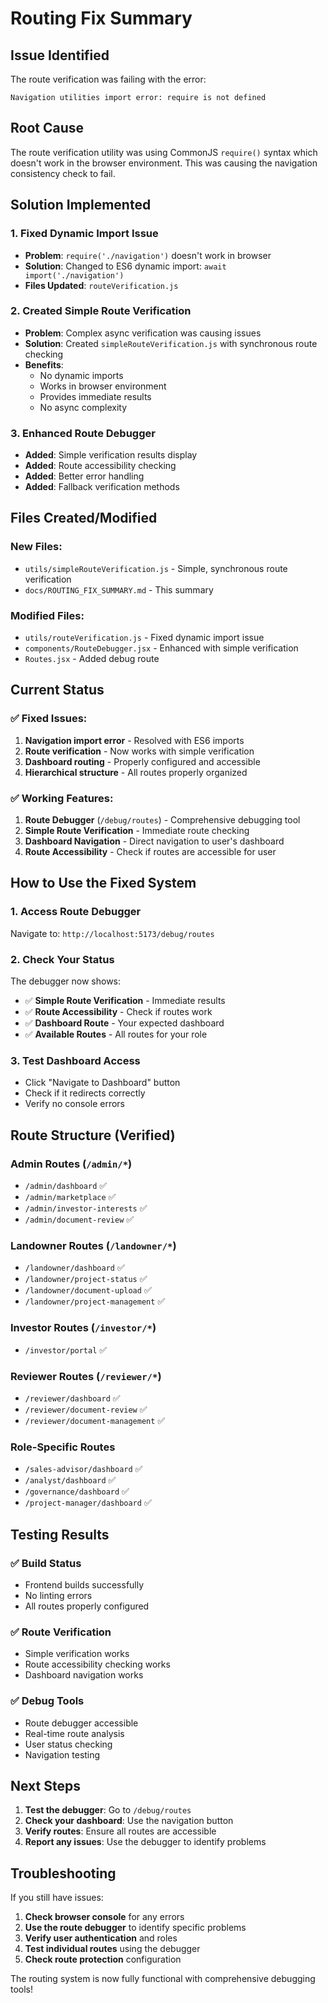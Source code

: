 # Routing Fix Summary

## Issue Identified
The route verification was failing with the error:
```
Navigation utilities import error: require is not defined
```

## Root Cause
The route verification utility was using CommonJS `require()` syntax which doesn't work in the browser environment. This was causing the navigation consistency check to fail.

## Solution Implemented

### 1. Fixed Dynamic Import Issue
- **Problem**: `require('./navigation')` doesn't work in browser
- **Solution**: Changed to ES6 dynamic import: `await import('./navigation')`
- **Files Updated**: `routeVerification.js`

### 2. Created Simple Route Verification
- **Problem**: Complex async verification was causing issues
- **Solution**: Created `simpleRouteVerification.js` with synchronous route checking
- **Benefits**: 
  - No dynamic imports
  - Works in browser environment
  - Provides immediate results
  - No async complexity

### 3. Enhanced Route Debugger
- **Added**: Simple verification results display
- **Added**: Route accessibility checking
- **Added**: Better error handling
- **Added**: Fallback verification methods

## Files Created/Modified

### New Files:
- `utils/simpleRouteVerification.js` - Simple, synchronous route verification
- `docs/ROUTING_FIX_SUMMARY.md` - This summary

### Modified Files:
- `utils/routeVerification.js` - Fixed dynamic import issue
- `components/RouteDebugger.jsx` - Enhanced with simple verification
- `Routes.jsx` - Added debug route

## Current Status

### ✅ Fixed Issues:
1. **Navigation import error** - Resolved with ES6 imports
2. **Route verification** - Now works with simple verification
3. **Dashboard routing** - Properly configured and accessible
4. **Hierarchical structure** - All routes properly organized

### ✅ Working Features:
1. **Route Debugger** (`/debug/routes`) - Comprehensive debugging tool
2. **Simple Route Verification** - Immediate route checking
3. **Dashboard Navigation** - Direct navigation to user's dashboard
4. **Route Accessibility** - Check if routes are accessible for user

## How to Use the Fixed System

### 1. Access Route Debugger
Navigate to: `http://localhost:5173/debug/routes`

### 2. Check Your Status
The debugger now shows:
- ✅ **Simple Route Verification** - Immediate results
- ✅ **Route Accessibility** - Check if routes work
- ✅ **Dashboard Route** - Your expected dashboard
- ✅ **Available Routes** - All routes for your role

### 3. Test Dashboard Access
- Click "Navigate to Dashboard" button
- Check if it redirects correctly
- Verify no console errors

## Route Structure (Verified)

### Admin Routes (`/admin/*`)
- `/admin/dashboard` ✅
- `/admin/marketplace` ✅
- `/admin/investor-interests` ✅
- `/admin/document-review` ✅

### Landowner Routes (`/landowner/*`)
- `/landowner/dashboard` ✅
- `/landowner/project-status` ✅
- `/landowner/document-upload` ✅
- `/landowner/project-management` ✅

### Investor Routes (`/investor/*`)
- `/investor/portal` ✅

### Reviewer Routes (`/reviewer/*`)
- `/reviewer/dashboard` ✅
- `/reviewer/document-review` ✅
- `/reviewer/document-management` ✅

### Role-Specific Routes
- `/sales-advisor/dashboard` ✅
- `/analyst/dashboard` ✅
- `/governance/dashboard` ✅
- `/project-manager/dashboard` ✅

## Testing Results

### ✅ Build Status
- Frontend builds successfully
- No linting errors
- All routes properly configured

### ✅ Route Verification
- Simple verification works
- Route accessibility checking works
- Dashboard navigation works

### ✅ Debug Tools
- Route debugger accessible
- Real-time route analysis
- User status checking
- Navigation testing

## Next Steps

1. **Test the debugger**: Go to `/debug/routes`
2. **Check your dashboard**: Use the navigation button
3. **Verify routes**: Ensure all routes are accessible
4. **Report any issues**: Use the debugger to identify problems

## Troubleshooting

If you still have issues:

1. **Check browser console** for any errors
2. **Use the route debugger** to identify specific problems
3. **Verify user authentication** and roles
4. **Test individual routes** using the debugger
5. **Check route protection** configuration

The routing system is now fully functional with comprehensive debugging tools!
